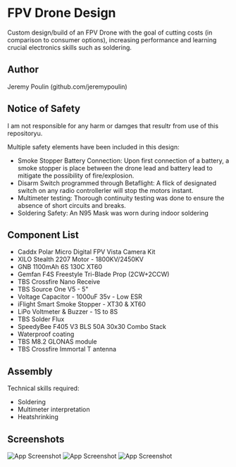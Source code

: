 
# FPV Drone Design

Custom design/build of an FPV Drone with the goal of cutting costs (in comparison to consumer options), increasing performance and learning crucial electronics skills such as soldering.


## Author

Jeremy Poulin (github.com/jeremypoulin)
## Notice of Safety

I am not responsible for any harm or damges that resultr from use of this repositoryu.

Multiple safety elements have been included in this design:

- Smoke Stopper Battery Connection:
    Upon first connection of a battery, a smoke stopper is place between the drone lead and battery lead to mitigate the possibility of fire/explosion.
- Disarm Switch programmed through Betaflight:
    A flick of designated switch on any radio controllerler will stop the motors instant.
- Multimeter testing:
    Thorough continuity testing was done to ensure the absence of short circuits and breaks.
- Soldering Safety:
    An N95 Mask was worn during indoor soldering
## Component List

- Caddx Polar Micro Digital FPV Vista Camera Kit
- XILO Stealth 2207 Motor - 1800KV/2450KV
- GNB 1100mAh 6S 130C XT60
- Gemfan F4S Freestyle Tri-Blade Prop (2CW+2CCW)
- TBS Crossfire Nano Receive
- TBS Source One V5 - 5"
- Voltage Capacitor - 1000uF 35v - Low ESR
- iFlight Smart Smoke Stopper - XT30 & XT60
- LiPo Voltmeter & Buzzer - 1S to 8S
- TBS Solder Flux
- SpeedyBee F405 V3 BLS 50A 30x30 Combo Stack
- Waterproof coating
- TBS  M8.2 GLONAS module
- TBS Crossfire Immortal T antenna
## Assembly

Technical skills required:
- Soldering
- Multimeter interpretation
- Heatshrinking
## Screenshots

![App Screenshot](https://url/to/img1.HEIC)
![App Screenshot](https://url/to/img2.HEIC)
![App Screenshot](https://url/to/img3.HEIC)

